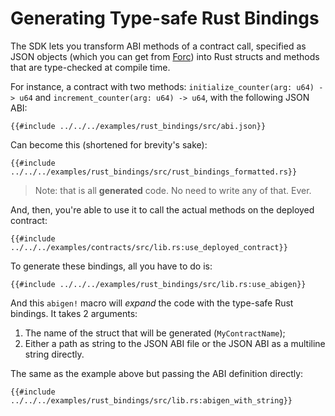 # Generating Type-safe Rust Bindings

The SDK lets you transform ABI methods of a contract call, specified as JSON objects (which you can get from [Forc](https://github.com/FuelLabs/sway/tree/master/forc)) into Rust structs and methods that are type-checked at compile time.

For instance, a contract with two methods: `initialize_counter(arg: u64) -> u64` and `increment_counter(arg: u64) -> u64`, with the following JSON ABI:

```json,ignore
{{#include ../../../examples/rust_bindings/src/abi.json}}
```

Can become this (shortened for brevity's sake):

```rust,ignore
{{#include ../../../examples/rust_bindings/src/rust_bindings_formatted.rs}}
```

> Note: that is all **generated** code. No need to write any of that. Ever.

And, then, you're able to use it to call the actual methods on the deployed contract:

```rust,ignore
{{#include ../../../examples/contracts/src/lib.rs:use_deployed_contract}}
```

To generate these bindings, all you have to do is:

```rust,ignore
{{#include ../../../examples/rust_bindings/src/lib.rs:use_abigen}}
```

And this `abigen!` macro will _expand_ the code with the type-safe Rust bindings. It takes 2 arguments:

1. The name of the struct that will be generated (`MyContractName`);
2. Either a path as string to the JSON ABI file or the JSON ABI as a multiline string directly.

The same as the example above but passing the ABI definition directly:

```rust,ignore
{{#include ../../../examples/rust_bindings/src/lib.rs:abigen_with_string}}
```
